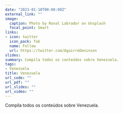 ```yaml
---
date: "2023-01-10T00:00:00Z"
external_link: ""
image:
  caption: Photo by Ronal Labrador on Unsplash
  focal_point: Smart
links:
- icon: twitter
  icon_pack: fab
  name: Follow
  url: https://twitter.com/AguirreDeninson
slides: 
summary: Compila todos os conteúdos sobre Venezuela.
tags:
- Venezuela
title: Venezuela
url_code: ""
url_pdf: ""
url_slides: ""
url_video: ""
---
```


Compila todos os conteúdos sobre Venezuela.
